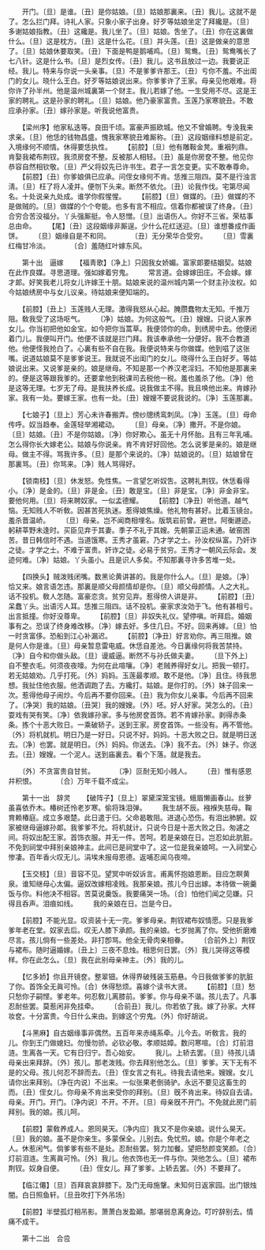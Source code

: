 <!-- { "loadSidebar": true } -->
　　开门。〔旦〕是谁。〔丑〕是你姑娘。〔旦〕姑娘那裏来。〔丑〕我儿。这就不是了。怎么拦门拜。诗礼人家。只象小家子出身。好歹等姑娘坐定了拜纔是。〔旦〕多谢姑娘指教。〔丑〕这纔是。我儿坐了。〔旦〕姑娘。吿坐了。〔丑〕你在这裏做什么。〔旦〕这是枕方。〔丑〕这是什么花。〔旦〕并头莲。〔丑〕这是做亲的意思了。〔旦〕姑娘休要取笑。〔丑〕下面是鸭是鹅哺鸡。〔旦〕鸳鸯。〔丑〕鸳鸯嘴长了七八针。这是什么书。〔旦〕是烈女传。〔丑〕我儿。这书且放过一边。我要说正经。我儿。特来与你说一头亲事。〔旦〕不是爹爹许那王。〔丑〕亏你不羞。不出闺门的女儿。晓什么王白。好歹等姑娘说出来。你爹爹许了王家。母亲见他艰难。将你许了孙半州。他是温州城裏第一个财主。我儿若嫁了他。一生受用不尽。这是王家的聘礼。这是孙家的聘礼。〔旦〕姑娘。他乃豪家富贵。玉莲乃家寒貌丑。不敢应承孙家。〔丑〕嫁孙家是。听我说他富贵。

　　【梁州序】他家私迭等。良田千顷。富豪声振欧城。他又不曾婚聘。专浼我来求亲。〔旦〕他恁的钱物昌盛。愧我家寒貌丑难厮称。〔丑〕这段姻缘料想是前定。入境缘何不顺情。休得要恁执性。
　　【前腔】〔旦〕他有雕鞍金凳。重裀列鼎。肯娶我裙布荆钗。我须房奁不整。反被那人相轻。〔丑〕虽是你房奁不整。他见你恭容自然相钦敬。〔旦〕严父将奴先已许书生。君子一言怎变更。实不敢奉尊命。
　　【前腔】〔丑〕你爹娘俱已应承。问侄女缘何不肯。恁推三阻四。莫不是行浊言淸。〔旦〕枉了将人凌并。便刎下头来。断然不依允。〔丑〕论我作伐。宅第尽闻名。十处说亲九处成。谁学你假惺惺。
　　【前腔】〔旦〕做媒的。〔丑〕做媒的不是做贼的。〔旦〕做媒的个个夸能。也多有言不相应。信着你都被误了终身。〔丑〕合穷合苦没福分。丫头强厮挺。令人怒憎。〔旦〕出语伤人。你好不三省。荣枯事总由命。
　　【尾】〔丑〕这段姻缘非厮逞。少什么花红送迎。〔旦〕谁想番成作画饼。
　　〔旦〕姻缘自是不和同。　　　　〔丑〕无分荣华合受穷。
　　〔旦〕雪裏红梅甘冷淡。　　　　〔合〕羞随红叶嫁东风。

　　第十出　逼嫁
　　【福靑歌】〔净上〕只因我女娇媚。富家郞要结姻契。姑娘在此作良媒。寻思道理。强如嫁着穷鬼。
　　常言道。会嫁嫁田庄。不会嫁。嫁才郞。好笑我老儿将女儿许嫁王十朋。姑娘来说的温州城内第一个财主孙汝权。如今姑娘绣房中与女儿议亲。待姑娘来便知端的。

　　【前腔】〔丑上〕玉莲贱人无理。激得我怒从心起。腌臜蠢物太无知。千推万阻。敎我受了这场呕气。
　　〔净〕姑娘。为何这般气。〔丑〕嫂嫂。只说人家养女儿。你当初把他如金宝。如今把你当蒿草。我便领你的命。到绣房中去。他便闭着门儿。我便叫开门。他便不该就是拦门拜。我该奉承他一分便好。我不合教道他。他便怪我抢白了。心裏有些不自在我。我便说特来与你做媒。他到嗞了这张嘴。说道姑娘莫不是爹爹说王。我就说不出闺门的女儿。晓得什么王白好歹。等姑娘说出来。又说爹是亲的。娘是继母。不知是那一个养汉老淫妇。不知他是那裏来的。便是这等跟我爹的。还要拿他到税课司去税他一税。羞也羞杀了他。〔净〕他是这等无理。七岁无了母。是我扶养长成。说我做主不得。我且唤他出来。肯嫁孙家。我有一处。要嫁王家。也有一处。〔丑〕嫂嫂不要说我说的。〔净〕玉莲那裏。

　　【七娘子】〔旦上〕芳心未许春搬弄。傍纱牕绣鸾刺凤。〔净〕玉莲。〔旦〕母命传呼。奴当趋奉。金莲轻举湘裙动。
　　〔旦〕母亲。〔净〕撒开。不是你娘。〔旦〕姑娘。〔丑〕不是你姑娘。〔净〕你好欺心。虽无十月怀胎。且有三年乳哺。怎么得你长大嫁老公。姑娘与你说亲。肯不肯好好回他。怎么说爹是亲的。娘是继母。做主不得。骂我许多。〔旦〕是那个来说的。〔净〕姑娘说的。〔旦〕姑娘曾在那裏骂。〔丑〕你骂来。〔净〕贱人骂得好。

　　【锁南枝】〔旦〕休发怒。免性焦。一言望乞听奴吿。这聘礼荆钗。休恁看得小。〔净〕是金的。〔旦〕非是金。〔丑〕敢是宝。〔旦〕非是宝。〔净〕非金非宝。要他何用。〔旦〕将来聘奴家。一似孟德耀。
　　【前腔】〔净丑〕听他道。越气恼。无知贱人不听敎。因甚苦死执迷。惹得娘焦燥。他礼物有甚好。比着玉镜台。羞杀晋温峤。
　　〔旦〕母亲。岂不闻商相埋名。版筑岩前曾。避世。阿衡遯迹。躬耕莘野未逢时。买臣见弃于其妻。季子不礼于其嫂。先朝蒙正运未通。破窑困苦。昔日韩信时不遇。当道饿寒。王秀才虽窘。乃才学之士。孙汝权纵富。乃奸诈之徒。才学之士。不难于富贵。奸诈之徒。必易于贫穷。王秀才一朝风云际会。发迹何难。〔净〕姑娘。丫头虽小。且是识人多矣。不知那裏寻许多苦堆一处。

　　【四换头】贼泼贱闭嘴。数黑论黄讲甚的。我是你什么人。〔旦〕是娘。〔净〕恰又来。娘言语怎违。那裏是顺父母颜情却是你。〔旦〕顺父母颜情。人之大礼。话不投机。敎人怎随。富豪恋贪。贫穷见弃。惹得傍人讲是非。
　　【前腔】〔丑〕呆蠢丫头。出语污人耳。恁推三阻四。话不投机。豪家求汝効于飞。他有甚相亏。出言抵撞。你好没尊卑。
　　【前腔】〔旦〕非奴失礼仪。望停嗔。听拜启。婚姻事有之。恐误了终身难改移。〔净〕嫁去好。多住几日。不好。回来再嫁。〔旦〕怕一时贪富侈。恐船到江心补漏迟。
　　【前腔】〔净丑〕好言劝你。再三阻推。娘是何人你是谁。〔旦〕母亲暂息雷电威。休恁自差池。今日裏缘何将我苦禁持。〔净〕自今和你做头敌。〔旦〕谩威逼。断然不与孙氏做夫妻。
　　〔旦下外上〕自不整衣毛。何须夜夜嚎。为何在此喧嚷。〔净〕老贼养得好女儿。把我一顿打。若无姑娘劝。几乎打死。〔外〕妈妈。玉莲最孝顺。敢不是他。〔净〕且住。待我思想。我扯住他衣服。他洒调跑了去。方纔打。姑娘。是你打的。〔外〕妹子回来一次。惹得他母子闹炒。今后再不要你回来。〔丑〕我为你女儿亲事。今后再不回来了。〔净哭〕我的姑娘。〔丑哭〕我的嫂嫂。〔外〕呸。好人好家。哭怎么的。〔丑〕耍戏有哭有笑。〔净〕依我嫁孙家。多与他房奁首饰。若不肯嫁孙家。剥得赤条条。拣个十恶大败日。一乘破轿子。送到王家。房奁首饰。一些没有。再不管他。〔外〕将机就机。明日乃是一好日。只说不好。妈妈。十恶大败之日。就是明日送去。〔净〕也罢。就是明日。〔外〕妈妈。你送去。〔净〕我不去。〔外〕妹子。你送去。〔丑〕嫂嫂。一个泥人。送到庙裏去。看个下落。就是我去。

　　〔外〕不贪富贵自甘贫。　　　　〔净〕叵耐无知小贱人。
　　〔丑〕惟有感恩幷积恨。　　　　〔合〕万年千载不成尘。

　　第十一出　辞灵
　　【破阵子】〔旦上〕翠黛深笼宝镜。蛾眉懒画春山。丝萝虽喜依乔木。椿树还怜老岁寒。偷将珠泪弹。
　　我生胡不辰。襁褓失慈母。鞠育赖椿庭。成立多艰楚。此日遣于归。父命曷敢阻。进退心恐伤。有泪出肺腑。奴家被继母逼嫁孙郞。我爹爹不允。将机就计。只说今日是十恶大败之日。匆遽之间。将奴出配王家。首饰衣服。并无一件。苦呵。若是亲娘在日。岂忍如此肮脏。不免到祠堂中拜别亲娘神主。此间已是祠堂中了。这一位是我亲娘呵。一入祠堂心惨凄。百年香火叹无儿。涓埃未报母恩德。返哺忍闻乌夜啼。

　　【玉交枝】〔旦〕音容不见。望冥中听奴诉言。甫离怀抱娘恩断。目应怎瞑黄泉。谁知继母心太偏。逼奴改嫁相凌贱。我那亲娘。孩儿今日出嫁。本待做一碗羹饭与你。料他决不相容。苦莫说羹饭。我要痛哭一场。〔合〕怕他们闻之见嫌。只得且呑声。泪痕如线。
　　我的亲娘在日。岂是今日。

　　【前腔】不能光显。叹资装十无一完。爹爹母亲。荆钗裙布奴情愿。只是我爹爹年老在堂。奴家去后。叹无人膝下承颜。我的亲娘。七岁抛离了你。受他折磨难尽言。孩儿倘有一些差处。非打卽骂。他全无骨肉亲相眷。
　　〔合前外上〕荆钗与裙布。随时逼婚嫁。〔丑上〕三夜不息烛。相思何日罢。〔外〕我儿哭得这等模样。你在此怎么。〔旦〕我在此别母亲神主。〔外〕我的儿。

　　【忆多娇】你且开镜奁。整翠钿。休得界破残装玉筋悬。今日我做爹爹的肮脏了你。首饰全无眞可怜。〔合〕休得愁烦。喜嫁个读书大贤。
　　【前腔】〔旦〕愁只愁你子嗣悭。爹老年。何忍敎儿离膝前。爹爹。你与母亲不谐。孩儿去了。凡事忍耐些罢。莫惹闲非免挂牵。
　　〔合前丑〕我儿。你若依了我。嫁了孙家。大样妆奁。十分富贵。今日什么来由。到嫁这个穷鬼。〔外〕你好胡说。

　　【斗黑麻】自古姻缘事非偶然。五百年来赤绳系牵。儿今去。听敎言。我的儿。你到王门做媳妇。勿慢勿骄。必钦必敬。孝顺姑嫜。数问寒喧。〔合〕灯前泪涟。生离各一天。它有日归宁。吾心始安。
　　我儿。上轿去罢。〔旦〕待孩儿请母亲出来拜辞。〔外〕孩儿。那老泼贱。你去拜别他怎么。〔旦〕爹爹。天下无有不是的父母。孩儿何忍不辞而去。〔丑〕侄女言之有礼。待我去请他来。嫂嫂。女儿请你出来拜别。〔净在内说〕不出来。一似张果老倒骑驴。永远不要见这畜生的而。〔丑〕侄女儿。你母亲不肯出来受你的拜别。〔旦〕旣不肯出来。待奴自去请。母亲。开门。开门。〔净内说〕不开。不开。〔旦〕母亲旣不开门。不免就此房门前拜别。我的娘。孩儿呵。

　　【前腔】蒙敎养成人。恩同昊天。〔净内应〕我又不是你亲娘。说什么昊天。〔旦〕我的娘。虽不是你亲生。多蒙保全。儿别去。免忧煎。娘。你是个年老之人。休惹闲气。倘爹爹有些不是处。忍耐些罢。努力加餐。望把愁颜变笑颜。〔合〕灯前泪涟。生离眞可怜。〔外〕我儿。他衣饰也无一件与你。哭他怎么。〔旦〕裙布荆钗。奴身自便。
　　〔丑〕侄女儿。拜了爹爹。上轿去罢。〔外〕不要拜了。

　　【临江僊】〔旦〕百拜哀哀辞膝下。及门无母施鞶。未知何日返家园。出门银烛闇。白日照鱼轩。〔旦丑吹打下外吊场〕

　　【前腔】半壁孤灯相吊影。萧萧白发盈顚。那堪弱息离身边。叮咛辞别去。情痛不成干。

　　第十二出　合卺
